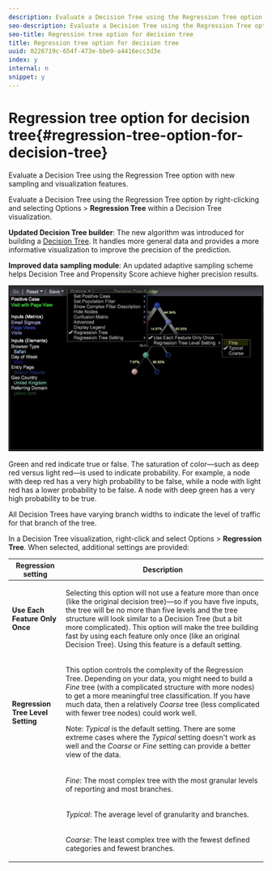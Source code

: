 ```yaml
---
description: Evaluate a Decision Tree using the Regression Tree option with new sampling and visualization features.
seo-description: Evaluate a Decision Tree using the Regression Tree option with new sampling and visualization features.
seo-title: Regression tree option for decision tree
title: Regression tree option for decision tree
uuid: 0226719c-654f-473e-bbe9-a4416ecc3d3e
index: y
internal: n
snippet: y
---
```


# Regression tree option for decision tree{#regression-tree-option-for-decision-tree}

Evaluate a Decision Tree using the Regression Tree option with new sampling and visualization features.

Evaluate a Decision Tree using the Regression Tree option by right-clicking and selecting Options > **Regression Tree** within a Decision Tree visualization.

**Updated Decision Tree builder**: The new algorithm was introduced for building a [Decision Tree](https://marketing.adobe.com/resources/help/en_US/insight/client/?f=c_decision_trees). It handles more general data and provides a more informative visualization to improve the precision of the prediction.

**Improved data sampling module**: An updated adaptive sampling scheme helps Decision Tree and Propensity Score achieve higher precision results.

![](assets/CART-RegressionTreeOptions.jpg)

Green and red indicate true or false. The saturation of color—such as deep red versus light red—is used to indicate probability. For example, a node with deep red has a very high probability to be false, while a node with light red has a lower probability to be false. A node with deep green has a very high probability to be true.

All Decision Trees have varying branch widths to indicate the level of traffic for that branch of the tree.

In a Decision Tree visualization, right-click and select Options > **Regression Tree**. When selected, additional settings are provided:  

<table id="table_39E025A3E0B549B4BEDCE0D30A499211"> 
 <thead> 
  <tr> 
   <th colname="col1" class="entry"> Regression setting </th> 
   <th colname="col2" class="entry"> Description </th> 
  </tr>
 </thead>
 <tbody> 
  <tr> 
   <td colname="col1"> <p><b>Use Each Feature Only Once</b> </p> </td> 
   <td colname="col2"> <p>Selecting this option will not use a feature more than once (like the original decision tree)—so if you have five inputs, the tree will be no more than five levels and the tree structure will look similar to a Decision Tree (but a bit more complicated). This option will make the tree building fast by using each feature only once (like an original Decision Tree). Using this feature is a default setting. </p> </td> 
  </tr> 
  <tr> 
   <td colname="col1"> <p><b>Regression Tree Level Setting </b> </p> </td> 
   <td colname="col2"> <p>This option controls the complexity of the Regression Tree. Depending on your data, you might need to build a <i>Fine</i> tree (with a complicated structure with more nodes) to get a more meaningful tree classification. If you have much data, then a relatively <i>Coarse</i> tree (less complicated with fewer tree nodes) could work well. </p> <p> <p>Note: <i>Typical</i> is the default setting. There are some extreme cases where the <i>Typical</i> setting doesn't work as well and the <i>Coarse</i> or <i>Fine</i> setting can provide a better view of the data. </p> </p> </td> 
  </tr> 
  <tr> 
   <td colname="col1"> </td> 
   <td colname="col2"> <p><i>Fine</i>: The most complex tree with the most granular levels of reporting and most branches. </p> </td> 
  </tr> 
  <tr> 
   <td colname="col1"> </td> 
   <td colname="col2"> <p><i>Typical</i>: The average level of granularity and branches. </p> </td> 
  </tr> 
  <tr> 
   <td colname="col1"> </td> 
   <td colname="col2"> <p><i>Coarse</i>: The least complex tree with the fewest defined categories and fewest branches. </p> </td> 
  </tr> 
 </tbody> 
</table>

